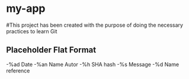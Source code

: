 # my-app

#This project has been created with the purpose of doing the necessary practices to learn Git

<h2>Placeholder Flat Format</h2>


-%ad Date 
-%an Name Autor
-%h SHA hash
-%s Message
-%d Name reference
